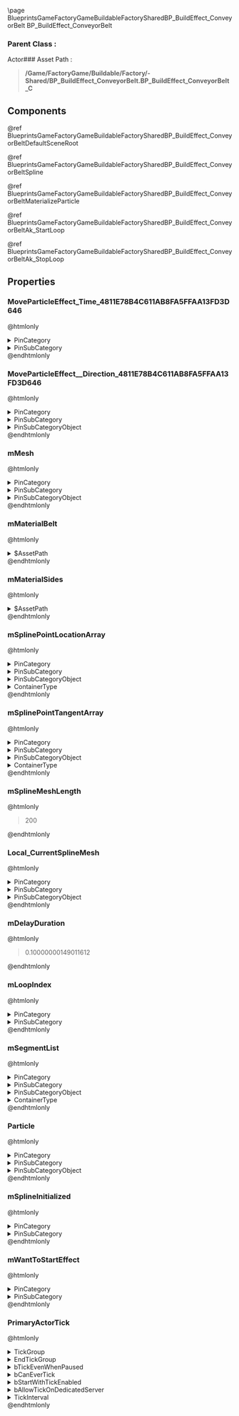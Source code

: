 \page BlueprintsGameFactoryGameBuildableFactorySharedBP_BuildEffect_ConveyorBelt BP_BuildEffect_ConveyorBelt
### Parent Class :
Actor### Asset Path :
<b><blockquote>/Game/FactoryGame/Buildable/Factory/-Shared/BP_BuildEffect_ConveyorBelt.BP_BuildEffect_ConveyorBelt_C</blockquote></b>
## Components

@ref BlueprintsGameFactoryGameBuildableFactorySharedBP_BuildEffect_ConveyorBeltDefaultSceneRoot

@ref BlueprintsGameFactoryGameBuildableFactorySharedBP_BuildEffect_ConveyorBeltSpline

@ref BlueprintsGameFactoryGameBuildableFactorySharedBP_BuildEffect_ConveyorBeltMaterializeParticle

@ref BlueprintsGameFactoryGameBuildableFactorySharedBP_BuildEffect_ConveyorBeltAk_StartLoop

@ref BlueprintsGameFactoryGameBuildableFactorySharedBP_BuildEffect_ConveyorBeltAk_StopLoop

## Properties

### MoveParticleEffect_Time_4811E78B4C611AB8FA5FFAA13FD3D646
@htmlonly
<details>
 <summary>PinCategory</summary>
<blockquote>float</blockquote>
</details>
<details>
 <summary>PinSubCategory</summary>
<blockquote>float</blockquote>
</details>
@endhtmlonly

### MoveParticleEffect__Direction_4811E78B4C611AB8FA5FFAA13FD3D646
@htmlonly
<details>
 <summary>PinCategory</summary>
<blockquote>byte</blockquote>
</details>
<details>
 <summary>PinSubCategory</summary>
<blockquote>byte</blockquote>
</details>
<details>
 <summary>PinSubCategoryObject</summary>
<b><a href="_class_script_e_timeline_direction.html"><blockquote>ETimelineDirection</blockquote></a></b>
</details>
@endhtmlonly

### mMesh
@htmlonly
<details>
 <summary>PinCategory</summary>
<blockquote>Object</blockquote>
</details>
<details>
 <summary>PinSubCategory</summary>
<blockquote>Object</blockquote>
</details>
<details>
 <summary>PinSubCategoryObject</summary>
<b><a href="_class_script_static_mesh.html"><blockquote>StaticMesh</blockquote></a></b>
</details>
@endhtmlonly

### mMaterialBelt
@htmlonly
<details>
 <summary>$AssetPath</summary>
<b><a href="_blueprints_game_factory_game_buildable-shared_material_conveyor_belt__materialize__inst.html"><blockquote>ConveyorBelt_Materialize_Inst</blockquote></a></b>
</details>
@endhtmlonly

### mMaterialSides
@htmlonly
<details>
 <summary>$AssetPath</summary>
<b><a href="_blueprints_game_factory_game_buildable-shared_material_conveyor_factory__materialize__inst.html"><blockquote>ConveyorFactory_Materialize_Inst</blockquote></a></b>
</details>
@endhtmlonly

### mSplinePointLocationArray
@htmlonly
<details>
 <summary>PinCategory</summary>
<blockquote>struct</blockquote>
</details>
<details>
 <summary>PinSubCategory</summary>
<blockquote>struct</blockquote>
</details>
<details>
 <summary>PinSubCategoryObject</summary>
<b><a href="_class_script_vector.html"><blockquote>Vector</blockquote></a></b>
</details>
<details>
 <summary>ContainerType</summary>
<blockquote>1</blockquote>
</details>
@endhtmlonly

### mSplinePointTangentArray
@htmlonly
<details>
 <summary>PinCategory</summary>
<blockquote>struct</blockquote>
</details>
<details>
 <summary>PinSubCategory</summary>
<blockquote>struct</blockquote>
</details>
<details>
 <summary>PinSubCategoryObject</summary>
<b><a href="_class_script_vector.html"><blockquote>Vector</blockquote></a></b>
</details>
<details>
 <summary>ContainerType</summary>
<blockquote>1</blockquote>
</details>
@endhtmlonly

### mSplineMeshLength
@htmlonly
<blockquote>200</blockquote>
@endhtmlonly

### Local_CurrentSplineMesh
@htmlonly
<details>
 <summary>PinCategory</summary>
<blockquote>Object</blockquote>
</details>
<details>
 <summary>PinSubCategory</summary>
<blockquote>Object</blockquote>
</details>
<details>
 <summary>PinSubCategoryObject</summary>
<b><a href="_class_script_spline_mesh_component.html"><blockquote>SplineMeshComponent</blockquote></a></b>
</details>
@endhtmlonly

### mDelayDuration
@htmlonly
<blockquote>0.10000000149011612</blockquote>
@endhtmlonly

### mLoopIndex
@htmlonly
<details>
 <summary>PinCategory</summary>
<blockquote>int</blockquote>
</details>
<details>
 <summary>PinSubCategory</summary>
<blockquote>int</blockquote>
</details>
@endhtmlonly

### mSegmentList
@htmlonly
<details>
 <summary>PinCategory</summary>
<blockquote>Object</blockquote>
</details>
<details>
 <summary>PinSubCategory</summary>
<blockquote>Object</blockquote>
</details>
<details>
 <summary>PinSubCategoryObject</summary>
<b><a href="_blueprints_game_factory_game_buildable_factory-shared_b_p__build_effect__conveyor_belt_segment.html"><blockquote>BP_BuildEffect_ConveyorBeltSegment</blockquote></a></b>
</details>
<details>
 <summary>ContainerType</summary>
<blockquote>1</blockquote>
</details>
@endhtmlonly

### Particle
@htmlonly
<details>
 <summary>PinCategory</summary>
<blockquote>Object</blockquote>
</details>
<details>
 <summary>PinSubCategory</summary>
<blockquote>Object</blockquote>
</details>
<details>
 <summary>PinSubCategoryObject</summary>
<b><a href="_class_script_particle_system_component.html"><blockquote>ParticleSystemComponent</blockquote></a></b>
</details>
@endhtmlonly

### mSplineInitialized
@htmlonly
<details>
 <summary>PinCategory</summary>
<blockquote>bool</blockquote>
</details>
<details>
 <summary>PinSubCategory</summary>
<blockquote>bool</blockquote>
</details>
@endhtmlonly

### mWantToStartEffect
@htmlonly
<details>
 <summary>PinCategory</summary>
<blockquote>bool</blockquote>
</details>
<details>
 <summary>PinSubCategory</summary>
<blockquote>bool</blockquote>
</details>
@endhtmlonly

### PrimaryActorTick
@htmlonly
<details>
 <summary>TickGroup</summary>
<blockquote>0</blockquote>
</details>
<details>
 <summary>EndTickGroup</summary>
<blockquote>0</blockquote>
</details>
<details>
 <summary>bTickEvenWhenPaused</summary>
<blockquote>False</blockquote>
</details>
<details>
 <summary>bCanEverTick</summary>
<blockquote>True</blockquote>
</details>
<details>
 <summary>bStartWithTickEnabled</summary>
<blockquote>True</blockquote>
</details>
<details>
 <summary>bAllowTickOnDedicatedServer</summary>
<blockquote>True</blockquote>
</details>
<details>
 <summary>TickInterval</summary>
<blockquote>0</blockquote>
</details>
@endhtmlonly

